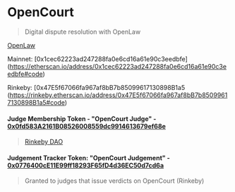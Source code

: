 # OpenCourt
> Digital dispute resolution with OpenLaw 

[OpenLaw](https://lib.openlaw.io/web/default/template/OpenCourt)

Mainnet: [0x1cec62223ad247288fa0e6cd16a61e90c3eedbfe] (https://etherscan.io/address/0x1cec62223ad247288fa0e6cd16a61e90c3eedbfe#code)

Rinkeby: [0x47E5f67066fa967af8bB7b85099617130898B1a5 (https://rinkeby.etherscan.io/address/0x47E5f67066fa967af8bB7b85099617130898B1a5#code)

#### Judge Membership Token - "OpenCourt Judge" - [0x0fd583A2161B08526008559dc9914613679ef68e](https://rinkeby.etherscan.io/address/0x0fd583a2161b08526008559dc9914613679ef68e#code) 
> [Rinkeby DAO](https://rinkeby.aragon.org/#/opencourt)

#### Judgement Tracker Token: "OpenCourt Judgement" - [0x0776400cE11E99ff18293F65fD4d36EC50d7cd6a](https://rinkeby.etherscan.io/address/0x0776400ce11e99ff18293f65fd4d36ec50d7cd6a#code)
> Granted to judges that issue verdicts on OpenCourt (Rinkeby)
